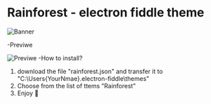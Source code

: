 # Rainforest - electron fiddle theme

![Banner](https://media.discordapp.net/attachments/736633764930912257/1008609797937053778/unknown.png)

-Previwe

![Previwe](https://cdn.discordapp.com/attachments/1004167773880070316/1008608302004969542/unknown.png)
-How to install?
1. download the file "rainforest.json" and transfer it to "C:\Users\{YourNmae}\.electron-fiddle\themes"
2. Choose from the list of ttems "Rainforest"
3. Enjoy 🥳
